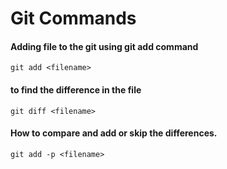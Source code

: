# Git Commands
#### Adding file to the git using git add command
```
git add <filename>
```

[//]: # ()

#### to find the difference in the file
````
git diff <filename>
````

#### How to compare and add or skip the differences.

````
git add -p <filename>
````




